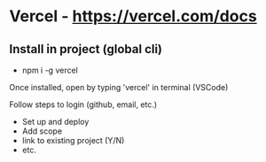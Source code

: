 # Vercel - https://vercel.com/docs 

## Install in project (global cli)

   - npm i -g vercel

Once installed, open by typing 'vercel' in terminal (VSCode)

Follow steps to login (github, email, etc.)

   - Set up and deploy
   - Add scope
   - link to existing project (Y/N)
   - etc.